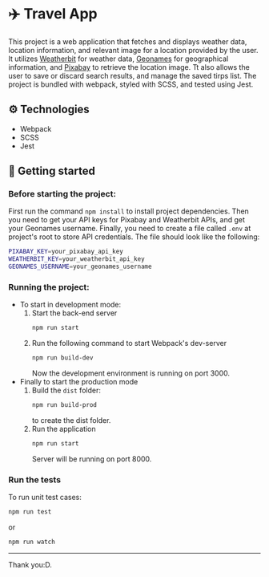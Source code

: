 # ✈️ Travel App

This project is a web application that fetches and displays weather data, location information, and relevant image for a location provided by the user. It utilizes [Weatherbit](https://www.weatherbit.io/api) for weather data, [Geonames](https://www.geonames.org/export/web-services.html) for geographical information, and [Pixabay](https://pixabay.com/service/about/api/) to retrieve the location image. Tt also allows the user to save or discard search results, and manage the saved tirps list. The project is bundled with webpack, styled with SCSS, and tested using Jest.

## ⚙️ Technologies

- Webpack
- SCSS
- Jest

## 🚀 Getting started

### Before starting the project:

First run the command `npm install` to install project dependencies. Then you need to get your API keys for Pixabay and Weatherbit APIs, and get your Geonames username. Finally, you need to create a file called `.env` at project's root to store API credentials. The file should look like the following:

```sh
PIXABAY_KEY=your_pixabay_api_key
WEATHERBIT_KEY=your_weatherbit_api_key
GEONAMES_USERNAME=your_geonames_username
```

### Running the project:

- To start in development mode:
  1. Start the back-end server
     ```sh
     npm run start
     ```
  2. Run the following command to start Webpack's dev-server
     ```sh
     npm run build-dev
     ```
     Now the development environment is running on port 3000.
- Finally to start the production mode
  1. Build the `dist` folder:
     ```sh
     npm run build-prod
     ```
     to create the dist folder.
  2. Run the application
     ```sh
     npm run start
     ```
     Server will be running on port 8000.

### Run the tests

To run unit test cases:

```sh
npm run test
```

or

```sh
npm run watch
```

---

Thank you:D.
